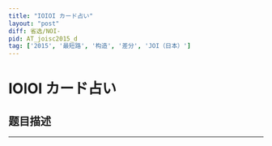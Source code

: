 ```yaml
---
title: "IOIOI カード占い"
layout: "post"
diff: 省选/NOI-
pid: AT_joisc2015_d
tag: ['2015', '最短路', '构造', '差分', 'JOI（日本）']
---
```


# IOIOI カード占い

## 题目描述

[problemUrl]: https://atcoder.jp/contests/joisc2015/tasks/joisc2015_d





---

